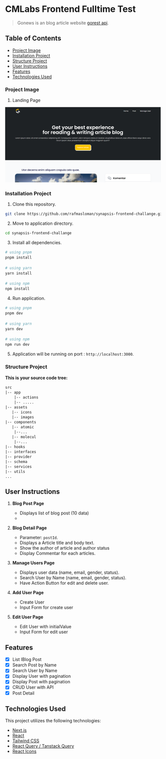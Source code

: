 # CMLabs Frontend Fulltime Test

> Gonews is an blog article website [gorest api](https://gorest.co.in).

## Table of Contents

- [Project Image](#project-image)
- [Installation Project](#installation-project)
- [Structure Project](#structure-project)
- [User Instructions](#user-instructions)
- [Features](#features)
- [Technologies Used](#technologies-used)

### Project Image

1. Landing Page

![Screenshot](public/screenshot.png)

### Installation Project

1. Clone this repository.

```bash
git clone https://github.com/rafmasloman/synapsis-frontend-challange.git
```

2. Move to application directory.

```bash
cd synapsis-frontend-challange
```

3. Install all dependencies.

```bash
# using pnpm
pnpm install

# using yarn
yarn install

# using npm
npm install
```

4. Run application.

```bash
# using pnpm
pnpm dev

# using yarn
yarn dev

# using npm
npm run dev
```

5. Application will be running on port : `http://localhost:3000`.

### Structure Project

**This is your source code tree:**

```
src
|-- app
    |-- actions
    |-- .....
|-- assets
   |-- icons
   |-- images
|-- components
   |-- atomic
    |--...
   |-- molecul
    |--...
|-- hooks
|-- interfaces
|-- provider
|-- schema
|-- services
|-- utils
...

```

## User Instructions

1. **Blog Post Page**

   - Displays list of blog post (10 data)
   -

2. **Blog Detail Page**

   - Parameter: `postId`.
   - Displays a Article title and body text.
   - Show the author of article and author status
   - Display Commentar for each articles.

3. **Manage Users Page**

   - Displays user data (name, email, gender, status).
   - Search User by Name (name, email, gender, status).
   - Have Action Button for edit and delete user.

4. **Add User Page**

   - Create User
   - Input Form for create user

5. **Edit User Page**
   - Edit User with initialValue
   - Input Form for edit user

## Features

- [x] List IBlog Post
- [x] Search Post by Name
- [x] Search User by Name
- [x] Display User with pagination
- [x] Display Post with pagination
- [x] CRUD User with API
- [x] Post Detail

## Technologies Used

This project utilizes the following technologies:

- [Next.js](https://nextjs.org/)
- [React](https://reactjs.org/)
- [Tailwind CSS](https://tailwindcss.com/)
- [React Query / Tanstack Query](https://tanstack.com/query/latest/)
- [React Icons](https://react-icons.github.io/react-icons/)

```

```

